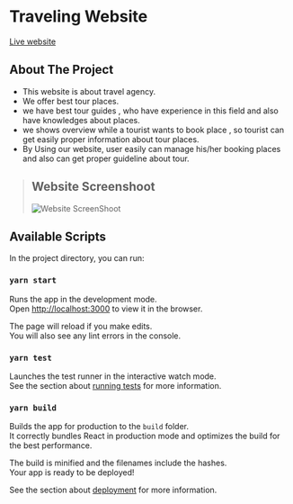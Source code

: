 # Traveling Website

[Live website](https://solotravellers-d88d7.web.app/)

## About The Project

- This website is about travel agency.
- We offer best tour places.
- we have best tour guides , who have experience in this field and also have knowledges about places.
- we shows overview while a tourist wants to book place , so tourist can get easily proper information about tour places.
- By Using our website, user easily can manage his/her booking places and also can get proper guideline about tour.

> ## Website Screenshoot <br>
>
> ![Website ScreenShoot](https://i.ibb.co/Ht64gHn/screencapture-solotravellers-d88d7-web-app-2021-10-31-23-03-10.png)

## Available Scripts

In the project directory, you can run:

### `yarn start`

Runs the app in the development mode.\
Open [http://localhost:3000](http://localhost:3000) to view it in the browser.

The page will reload if you make edits.\
You will also see any lint errors in the console.

### `yarn test`

Launches the test runner in the interactive watch mode.\
See the section about [running tests](https://facebook.github.io/create-react-app/docs/running-tests) for more information.

### `yarn build`

Builds the app for production to the `build` folder.\
It correctly bundles React in production mode and optimizes the build for the best performance.

The build is minified and the filenames include the hashes.\
Your app is ready to be deployed!

See the section about [deployment](https://facebook.github.io/create-react-app/docs/deployment) for more information.
